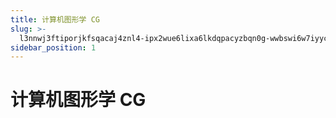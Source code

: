 ```yaml
---
title: 计算机图形学 CG
slug: >-
  l3nnwj3ftiporjkfsqacaj4znl4-ipx2wue6lixa6lkdqpacyzbqn0g-wwbswi6w7iyyccktgwfct0khndd-wwbswi
sidebar_position: 1
---
```



# 计算机图形学 CG

